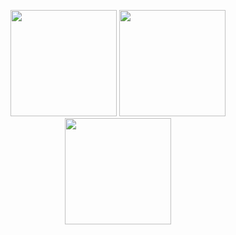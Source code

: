 <p align="center">
  <img height="170em" src="https://github-readme-stats.vercel.app/api?username=osmntahir&show_icons=true&hide_border=true&theme=aqua&count_private=true"/>
  <img height="170em" src="https://github-readme-stats.vercel.app/api/top-langs/?username=osmntahir&theme=aqua&hide_border=true&layout=compact"/>
  <img height="170em" src="https://github-readme-streak-stats.herokuapp.com/?user=osmntahir&include_all_commits=true&hide_border=true&theme=aqua"/>
</p>
